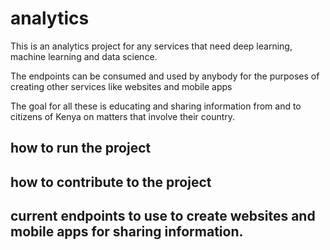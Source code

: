 # analytics
This is an analytics project for any services that need deep learning, machine learning and data science. 

The endpoints can be consumed and used by anybody for the purposes of creating other services like websites and mobile apps 

The goal for all these is educating and sharing information from and to citizens of Kenya on matters that involve their country.

## how to run the project

## how to contribute to the project

## current endpoints to use to create websites and mobile apps for sharing information.
